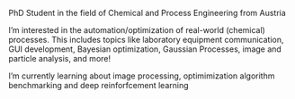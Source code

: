 PhD Student in the field of Chemical and Process Engineering from Austria

I’m interested in the automation/optimization of real-world (chemical) processes.
This includes topics like laboratory equipment communication, GUI development, Bayesian optimization, Gaussian Processes, image and particle analysis, and more!

I’m currently learning about image processing, optimimization algorithm benchmarking and deep reinforfcement learning


<!---
Nero-Wf/Nero-Wf is a ✨ special ✨ repository because its `README.md` (this file) appears on your GitHub profile.
You can click the Preview link to take a look at your changes.
--->

